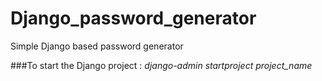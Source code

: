 # Django_password_generator
Simple Django based password generator

###To start the Django project :
<i> django-admin startproject project_name </i>
